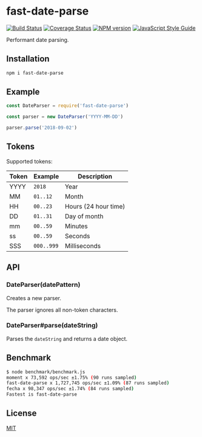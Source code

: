 # fast-date-parse

[![Build Status](https://travis-ci.org/SerayaEryn/fast-date-parse.svg?branch=master)](https://travis-ci.org/SerayaEryn/fast-date-parse)
[![Coverage Status](https://coveralls.io/repos/github/SerayaEryn/fast-date-parse/badge.svg?branch=master)](https://coveralls.io/github/SerayaEryn/fast-date-parse?branch=master)
[![NPM version](https://img.shields.io/npm/v/fast-date-parse.svg?style=flat)](https://www.npmjs.com/package/fast-date-parse)
[![JavaScript Style Guide](https://img.shields.io/badge/code_style-standard-brightgreen.svg)](https://standardjs.com)

Performant date parsing.

## Installation

```bash
npm i fast-date-parse
```

## Example

```js
const DateParser = require('fast-date-parse')

const parser = new DateParser('YYYY-MM-DD')

parser.parse('2018-09-02')
```

## Tokens

Supported tokens:

| Token         | Example	           | Description           |
| ------------- | ------------------ |---------------------- |
| YYYY          | `2018`             | Year                  |
| MM            | `01..12`           | Month                 |
| HH            | `00..23`           | Hours (24 hour time)  |
| DD            | `01..31`           | Day of month          |
| mm            | `00..59`           | Minutes               |
| ss            | `00..59`           | Seconds               |
| SSS           | `000..999`         | Milliseconds          |

## API

### DateParser(datePattern)

Creates a new parser.

The parser ignores all non-token characters.

### DateParser#parse(dateString)

Parses the `dateString` and returns a date object.

## Benchmark

```bash
$ node benchmark/benchmark.js
moment x 73,592 ops/sec ±1.75% (90 runs sampled)
fast-date-parse x 1,727,745 ops/sec ±1.09% (87 runs sampled)
fecha x 98,347 ops/sec ±1.74% (84 runs sampled)
Fastest is fast-date-parse
```

## License

[MIT](./LICENSE)
